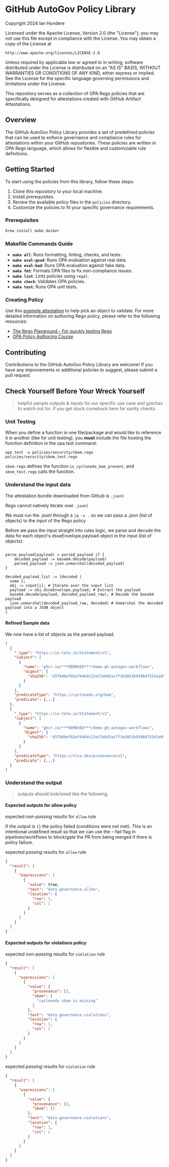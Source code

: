 # GitHub AutoGov Policy Library

Copyright 2024 Ian Hundere

Licensed under the Apache License, Version 2.0 (the "License");
you may not use this file except in compliance with the License.
You may obtain a copy of the License at

    http://www.apache.org/licenses/LICENSE-2.0

Unless required by applicable law or agreed to in writing, software
distributed under the License is distributed on an "AS IS" BASIS,
WITHOUT WARRANTIES OR CONDITIONS OF ANY KIND, either express or implied.
See the License for the specific language governing permissions and
limitations under the License.

This repository serves as a collection of OPA Rego policies that are specifically designed for attestations created with GitHub Artifact Attestations.

## Overview

The GitHub AutoGov Policy Library provides a set of predefined policies that can be used to enforce governance and compliance rules for attestations within your GitHub repositories. These policies are written in OPA Rego language, which allows for flexible and customizable rule definitions.

## Getting Started

To start using the policies from this library, follow these steps:

1. Clone this repository to your local machine.
2. Install prerequisites.
3. Review the available policy files in the `policies` directory.
4. Customize the policies to fit your specific governance requirements.

### Prerequisites

```zsh
brew install make docker
```

### Makefile Commands Guide

- **`make all`**: Runs formatting, linting, checks, and tests.
- **`make eval-good`**: Runs OPA evaluation against real data.
- **`make eval-bad`**: Runs OPA evaluation against fake data.
- **`make fmt`**: Formats OPA files to fix non-compliance issues.
- **`make lint`**: Lints policies using `regal`.
- **`make check`**: Validates OPA policies.
- **`make test`**: Runs OPA unit tests.

### Creating Policy

Use this [example attestation](./test/build_provenance_and_sbom_attestations.json) to help pick an object to validate. For more detailed information on authoring Rego policy, please refer to the following resources:

- [The Rego Playground - For quickly testing Rego](https://play.openpolicyagent.org)
- [OPA Policy Authoring Course](https://academy.styra.com/courses/opa-rego)

## Contributing

Contributions to the GitHub AutoGov Policy Library are welcome! If you have any improvements or additional policies to suggest, please submit a pull request.

## Check Yourself Before Your Wreck Yourself

> helpful sample outputs & inputs for our specific use case and gotchas to watch out for. if you get stuck comeback here for sanity checks

### Unit Testing

When you define a function in one file/package and would like to reference it in another (like for unit testing), you **must** include the file hosting the function definition in the opa test command:

`opa test -v policies/security/sbom.rego policies/security/sbom_test.rego`

`sbom.rego` defines the function `is_cyclonedx_bom_present`, and `sbom_test.rego` calls the function.

### Understand the input data

The attestation bundle downloaded from Github is `.jsonl`

Rego cannot natively iterate over `.jsonl`

We must run the .jsonl through a `jq -s .` so we can pass a .json (list of objects) to the input of the Rego policy

Before we pass the input straight into rules logic, we parse and decode the data for each object's dsseEnvelope.payload object in the input (list of objects):

```rego

parse_payload(payload) = parsed_payload if {
    decoded_payload := base64.decode(payload)
    parsed_payload := json.unmarshal(decoded_payload)
}

decoded_payload_list := [decoded | 
  some i;
  obj := input[i]; # Iterate over the input list
  payload := obj.dsseEnvelope.payload; # Extract the payload
  base64.decode(payload, decoded_payload_raw); # Decode the base64 payload
  json.unmarshal(decoded_payload_raw, decoded) # Unmarshal the decoded payload into a JSON object
]
```

#### Refined Sample data

We now have a list of objects as the parsed payload.

```json
[
  {
    "_type": "https://in-toto.io/Statement/v1",
    "subject": [
      {
        "name": "ghcr.io/***REMOVED***/demo-gh-autogov-workflows",
        "digest": {
          "sha256": "d379d8ef02ef446dc22e57e845ac7f3e5053b9398475541a8530d707511e6264"
        }
      }
    ],
    "predicateType": "https://cyclonedx.org/bom",
    "predicate": {...}
  },
  {
    "_type": "https://in-toto.io/Statement/v1",
    "subject": [
      {
        "name": "ghcr.io/***REMOVED***/demo-gh-autogov-workflows",
        "digest": {
          "sha256": "d379d8ef02ef446dc22e57e845ac7f3e5053b9398475541a8530d707511e6264"
        }
      }
    ],
    "predicateType": "https://slsa.dev/provenance/v1",
    "predicate": {...}
  }
]
```

### Understand the output

> outputs should look/smell like the following

#### Expected outputs for allow policy

expected *non-passing* results for `allow` rule

If the output is `{}` the policy failed (conditions were not met). This is an intentional undefined result so that we can use the --fail flag in pipelines/workflows to block/gate the PR from being merged if there is policy failure.

expected *passing* results for `allow` rule

```json
{
  "result": [
    {
      "expressions": [
        {
          "value": true,
          "text": "data.governance.allow",
          "location": {
            "row": 1,
            "col": 1
          }
        }
      ]
    }
  ]
}
```

#### Expected outputs for violations policy

expected *non-passing* results for `violation` rule

```json
{
  "result": [
    {
      "expressions": [
        {
          "value": {
            "provenance": [],
            "sbom": [
              "cyclonedx sbom is missing"
            ]
          },
          "text": "data.governance.violations",
          "location": {
            "row": 1,
            "col": 1
          }
        }
      ]
    }
  ]
}
```

expected *passing* results for `violation` rule

```json
{
  "result": [
    {
      "expressions": [
        {
          "value": {
            "provenance": [],
            "sbom": []
          },
          "text": "data.governance.violations",
          "location": {
            "row": 1,
            "col": 1
          }
        }
      ]
    }
  ]
}
```
